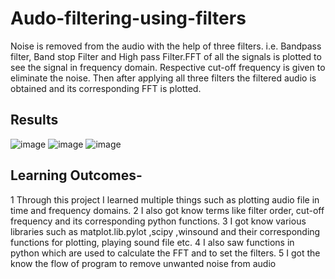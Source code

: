 # Audo-filtering-using-filters
Noise is removed from the audio with the help of three  filters. i.e. Bandpass filter, Band stop Filter and High pass Filter.FFT of all the 
signals is plotted to see the signal in frequency domain. Respective cut-off
frequency is given to eliminate the noise. Then after applying all three filters 
the filtered audio is obtained and its corresponding FFT is plotted.

## Results
![image](https://user-images.githubusercontent.com/71623089/211007107-9c48c639-2fc1-4c33-8b5a-e9c0134c24eb.png)
![image](https://user-images.githubusercontent.com/71623089/211007155-8a244bc1-f208-41d9-ae6f-d77ee97177cc.png)
![image](https://user-images.githubusercontent.com/71623089/211007197-0b65571f-1301-4af4-9846-7651c9b3c723.png)


## Learning Outcomes-
1 Through this project I learned multiple things such as plotting audio file 
in time and frequency domains.
2 I also got know terms like filter order, cut-off frequency and its 
corresponding python functions.
3 I got know various libraries such as matplot.lib.pylot ,scipy ,winsound 
and their corresponding functions for plotting, playing sound file etc.
4 I also saw functions in python which are used to calculate the FFT and to 
set the filters.
5 I got the know the flow of program to remove unwanted noise from 
audio


